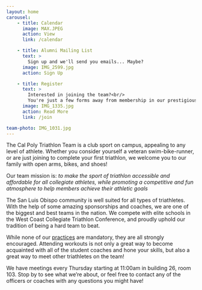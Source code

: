 ```yaml
---
layout: home
carousel:
    - title: Calendar
      image: MAX.JPEG
      action: View
      link: /calendar

    - title: Alumni Mailing List
      text: >
        Sign up and we'll send you emails... Maybe?
      image: IMG_2599.jpg
      action: Sign Up

    - title: Register
      text: >
        Interested in joining the team?<br/>
        You're just a few forms away from membership in our prestigious organization
      image: IMG_1335.jpg
      action: Read More
      link: /join

team-photo: IMG_1031.jpg
---
```


The Cal Poly Triathlon Team is a club sport on campus, appealing to any level of athlete. Whether you consider yourself a veteran swim-bike-runner, or are just joining to complete your first triathlon, we welcome you to our family with open arms, bikes, and shoes!

Our team mission is: _​to make the sport of triathlon accessible and affordable for all collegiate athletes, while promoting a competitive and fun atmosphere to help members achieve their athletic goals_

The San Luis Obispo community is well suited for all types of triathletes. With the help of some amazing sponsorships and coaches, we are one of the biggest and best teams in the nation. We compete with elite schools in the West Coast Collegiate Triathlon Conference, and proudly uphold our tradition of being a hard team to beat.

While none of our [practices](/calendar/) are mandatory, they are all strongly encouraged. Attending workouts is not only a great way to become acquainted with all of the student coaches and hone your skills, but also a great way to meet other triathletes on the team!

We have meetings every Thursday starting at 11:00am in building 26, room 103. Stop by to see what we’re about, or feel free to contact any of the officers or coaches with any questions you might have!

